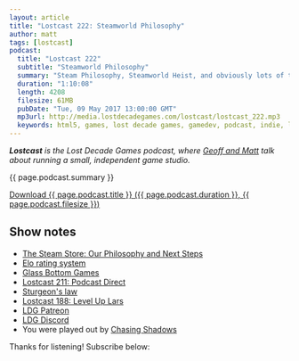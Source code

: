 ```yaml
---
layout: article
title: "Lostcast 222: Steamworld Philosophy"
author: matt
tags: [lostcast]
podcast:
  title: "Lostcast 222"
  subtitle: "Steamworld Philosophy"
  summary: "Steam Philosophy, Steamworld Heist, and obviously lots of tangents."
  duration: "1:10:08"
  length: 4208
  filesize: 61MB
  pubDate: "Tue, 09 May 2017 13:00:00 GMT"
  mp3url: http://media.lostdecadegames.com/lostcast/lostcast_222.mp3
  keywords: html5, games, lost decade games, gamedev, podcast, indie, lostcast
---
```

_**Lostcast** is the Lost Decade Games podcast, where [Geoff and Matt](/about/) talk about running a small, independent game studio._

{{ page.podcast.summary }}

<a class="download-podcast" href="{{ page.podcast.mp3url }}">
	Download {{ page.podcast.title }} ({{ page.podcast.duration }}, {{ page.podcast.filesize }})
</a>

## Show notes

* [The Steam Store: Our Philosophy and Next Steps](http://steamcommunity.com/games/593110/announcements/detail/1301948399257707760)
* [Elo rating system](https://en.wikipedia.org/wiki/Elo_rating_system)
* [Glass Bottom Games](http://www.glassbottomgames.com/)
* [Lostcast 211: Podcast Direct](http://www.lostdecadegames.com/lostcast-211/)
* [Sturgeon's law](https://en.wikipedia.org/wiki/Sturgeon%27s_law)
* [Lostcast 188: Level Up Lars](http://www.lostdecadegames.com/lostcast-188/)
* [LDG Patreon](https://www.patreon.com/lostdecadegames)
* [LDG Discord](https://discord.gg/jNHav65)
* You were played out by [Chasing Shadows](https://joshuamorse.bandcamp.com/album/single-chasing-shadows-final-fantasy-7-arrangement)

Thanks for listening! Subscribe below:
